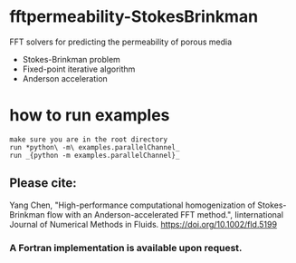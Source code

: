 # fftpermeability-StokesBrinkman
FFT solvers for predicting the permeability of porous media

* Stokes-Brinkman problem
* Fixed-point iterative algorithm
* Anderson acceleration

# how to run examples
    make sure you are in the root directory
    run *python\ -m\ examples.parallelChannel_
    run _{python -m examples.parallelChannel}_
 
## Please cite:
  Yang Chen, "High-performance computational homogenization of Stokes-Brinkman flow with an Anderson-accelerated FFT method.", Iinternational Journal of Numerical Methods in Fluids. https://doi.org/10.1002/fld.5199
  
### A Fortran implementation is available upon request. 
